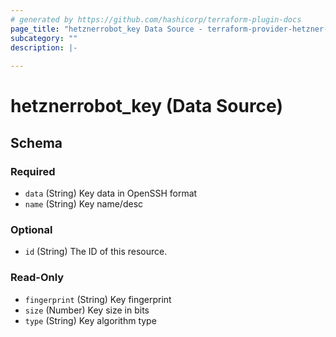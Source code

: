 ```yaml
---
# generated by https://github.com/hashicorp/terraform-plugin-docs
page_title: "hetznerrobot_key Data Source - terraform-provider-hetzner-robot"
subcategory: ""
description: |-
  
---
```


# hetznerrobot_key (Data Source)





<!-- schema generated by tfplugindocs -->
## Schema

### Required

- `data` (String) Key data in OpenSSH format
- `name` (String) Key name/desc

### Optional

- `id` (String) The ID of this resource.

### Read-Only

- `fingerprint` (String) Key fingerprint
- `size` (Number) Key size in bits
- `type` (String) Key algorithm type


